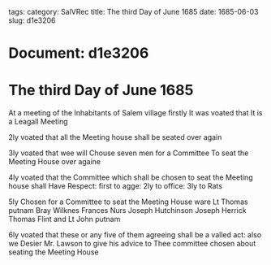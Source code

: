 tags: 
category: SalVRec
title: The third Day of June 1685
date: 1685-06-03
slug: d1e3206




# Document: d1e3206


# The third Day of June 1685

At a meeting of the Inhabitants of Salem village firstly It was voated that It is a Leagall Meeting

2ly voated that all the Meeting house shall be seated over again

3ly voated that wee will Chouse seven men for a Committee To seat the Meeting House over againe

4ly voated that the Committee which shall be chosen to seat the Meeting house shall Have Respect: first to agge: 2ly to office: 3ly to Rats

5ly Chosen for a Committee to seat the Meeting House ware Lt Thomas putnam Bray Wilknes Frances Nurs Joseph Hutchinson Joseph Herrick Thomas Flint and Lt John putnam

6ly voated that these or any five of them agreeing shall be a valled act: also we Desier Mr. Lawson to give his advice to Thee committee chosen about seating the Meeting House
